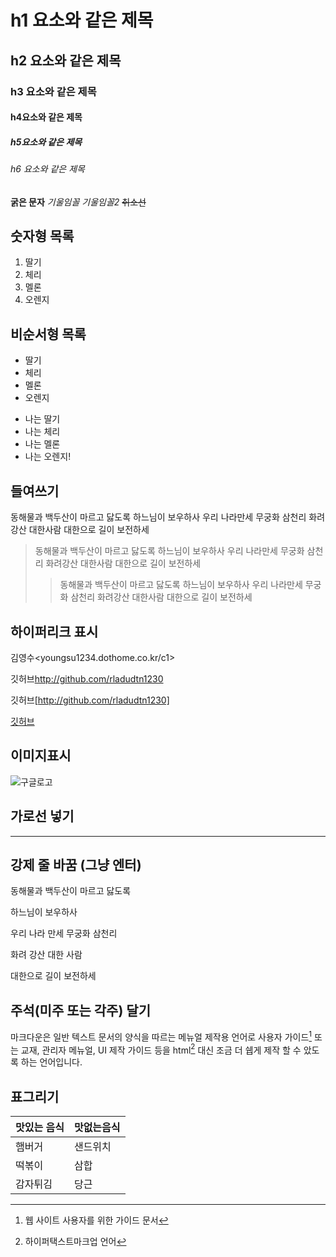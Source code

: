 # h1 요소와 같은 제목
## h2 요소와 같은 제목
### h3 요소와 같은 제목
####  h4요소와 같은 제목
##### h5요소와 같은 제목
###### h6 요소와 같은 제목
**굵은 문자**
_기울임꼴_
*기울임꼴2*
~~취소선~~
## 숫자형 목록
1. 딸기
2. 체리
3. 멜론
4. 오렌지

## 비순서형 목록
* 딸기
* 체리
* 멜론
* 오렌지
  
- 나는 딸기
- 나는 체리
- 나는 멜론
- 나는 오렌지!

## 들여쓰기
동해물과 백두산이 마르고 닳도록 하느님이 보우하사 우리 나라만세 무궁화 삼천리 화려강산 대한사람 대한으로 길이 보전하세
>동해물과 백두산이 마르고 닳도록 하느님이 보우하사 우리 나라만세 무궁화 삼천리 화려강산 대한사람 대한으로 길이 보전하세
>>동해물과 백두산이 마르고 닳도록 하느님이 보우하사 우리 나라만세 무궁화 삼천리 화려강산 대한사람 대한으로 길이 보전하세

## 하이퍼리크 표시
김영수<youngsu1234.dothome.co.kr/c1>

깃허브<http://github.com/rladudtn1230>

깃허브[http://github.com/rladudtn1230]

[깃허브](http://github.com/rladudtn1230)

## 이미지표시

![구글로고](http://www.google.com/images/srpr/logo1w.png)



## 가로선 넣기 
---

## 강제 줄 바꿈 (그냥 엔터)
동해물과 백두산이 마르고 닳도록

하느님이 보우하사

우리 나라 만세 무궁화 삼천리

화려 강산 대한 사람

대한으로 길이 보전하세

## 주석(미주 또는 각주) 달기
마크다운은 일반 텍스트 문서의 양식을 따르는 메뉴얼 제작용 언어로 사용자 가이드[^1] 또는 교재, 관리자 메뉴얼, UI 제작 가이드 등을 html[^2] 대신 조금 더 쉡게 제작 할 수 았도록 하는 언어입니다.

[^1]:웹 사이트 사용자를 위한 가이드 문서
[^2]:하이퍼택스트마크업 언어

## 표그리기
맛있는 음식 | 맛없는음식
---|---
햄버거|샌드위치
떡볶이|삼합
감자튀김|당근